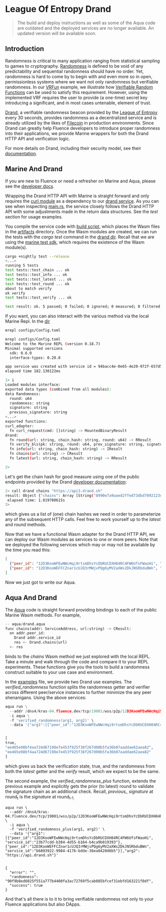 # League Of Entropy Drand

> The build and deploy instructions as well as some of the Aqua code are outdated and the deployed services are no longer available. An updated version will be available soon.
## Introduction

Randomness is critical to many application ranging from statistical sampling to games to cryptography. [Randomness](https://en.wikipedia.org/wiki/Randomness) is defined to be void of any predictability and sequential randomness should have no order. Yet, randomness is hard to come by to begin with and even more so in open, permissionless systems where we want not only randomness but verifiable randomness. In our [VRFun](../vrfun/) example, we illustrate how [Verifiable Random Functions](https://people.csail.mit.edu/silvio/Selected%20Scientific%20Papers/Pseudo%20Randomness/Verifiable_Random_Functions.pdf) can be used to satisfy this requirement. However, using the implemented VRF requires the user to provide (a one-time) secret key introducing a significant, and in most cases untenable, element of trust.

[Drand](https://drand.love/), a verifiable randomness beacon provided by the [League of Entropy](https://en.wikipedia.org/wiki/League_of_entropy) every 30 seconds, provides randomness as a decentralized service and is already utilized by the likes of [Filecoin](https://spec.filecoin.io/libraries/drand/) in production environments. Since Drand can greatly help Fluence developers to introduce proper randomness into their applications, we provide Marine wrappers for both the Drand HTTP API and verification logic.

For more details on Drand, including their security model, see their [documentation](https://drand.love/docs/).

## Marine And Drand

If you are new to Fluence or need a refresher on Marine and Aqua, please see the [developer docs](https://fluence.dev/docs/learn/overview).

Wrapping the Drand HTTP API with Marine is straight forward and only requires the [curl module](./services/curl_adapter/) as a dependency to our [drand service](./services/drand). As you can see when inspecting [main.rs](./services/drand/src/main.rs), the service closely follows the Drand HTTP API with some adjustments made in the return data structures. See the *test* section for usage examples.

You compile the service code with [build script](./services/scripts/build.sh), which places the Wasm files in the [artifacts](./services/artifacts/) directory. Once the Wasm modules are created, we can run the tests with the *cargo test* command in the [drand dir](./services/drand/). Recall that we are using the [marine test sdk](https://crates.io/crates/marine-rs-sdk-test), which requires the existence of the Wasm module(s).

```bash
cargo +nightly test --release
<...>
running 5 tests
test tests::test_chain ... ok
test tests::test_info ... ok
test tests::test_latest ... ok
test tests::test_round ... ok
about to match verify
ok verify
test tests::test_verify ... ok

test result: ok. 5 passed; 0 failed; 0 ignored; 0 measured; 0 filtered out; finished in 1.85s
```

If you want, you can also interact with the various method via the local Marine Repl. In the [ dir](./services)

```bash
mrepl configs/Config.toml

mrepl configs/Config.toml
Welcome to the Marine REPL (version 0.18.7)
Minimal supported versions
  sdk: 0.6.0
  interface-types: 0.20.0

app service was created with service id = 94bacc4e-0e65-4e20-972f-657d5ef60d69
elapsed time 182.130122ms

1> i
Loaded modules interface:
exported data types (combined from all modules):
data Randomness:
  round: u64
  randomness: string
  signature: string
  previous_signature: string
<...>
exported functions:
curl_adapter:
  fn curl_request(cmd: []string) -> MountedBinaryResult
drand:
  fn round(url: string, chain_hash: string, round: u64) -> RResult
  fn verify_bls(pk: string, round: u64, prev_signature: string, signature: string) -> VResult
  fn info(url: string, chain_hash: string) -> IResult
  fn chains(url: string) -> CResult
  fn latest(url: string, chain_hash: string) -> RResult

2>
```

Let's get the chain hash for good measure using one of the public endpoints provided by the Drand [developer documentation](https://drand.love/developer/http-api/#public-endpoints):

```bash
2> call drand chains "https://api3.drand.sh"
result: Object {"chains": Array [String("8990e7a9aaed2ffed73dbd7092123d6f289930540d7651336225dc172e51b2ce")], "stderr": String("")}
 elapsed time: 1.019780615s
3>
```

which gives us a list of (one) chain hashes we need in order to parameterize any of the subsequent HTTP calls. Feel free to work yourself up to the *latest* and *round* methods.

Now that we have a functional Wasm adapter for the Drand HTTP API, we can deploy our Wasm modules as services to one or more peers. Note that we deployed the following services which may or may not be available by the time you read this:

```json
[
  {"peer_id": "12D3KooWFEwNWcHqi9rtsmDhsYcDbRUCDXH84RC4FW6UfsFWaoHi", "service_id":"9ce718ce-a4e6-485e-b33f-7014fc47c01e"}, 
  {"peer_id": "12D3KooWEFFCZnar1cUJQ3rMWjvPQg6yMV2aXWs2DkJNSRbduBWn", "service_id":"9ce718ce-a4e6-485e-b33f-7014fc47c01e"}
] 
```

Now we just got to write our Aqua.

## Aqua And Drand

The [Aqua](/aqua/drand_lib.aqua) code is straight forward providing bindings to each of the public Marine Wasm methods. For example,

```python
-- aqua/drand.aqua
func chains(addr: ServiceAddress, url:string) -> CResult:
  on addr.peer_id:
    Drand addr.service_id
    res <- Drand.chains(url)
  <- res
```

binds to the *chains* Wasm method we just explored with the local REPL. Take a minute and walk through the code and compare it to your REPL experiments. These functions give you the tools to build a randomness construct suitable to your use case and environment.

In the [examples](./aqua/drand_examples.aqua) file, we provide two Drand use examples. The *verified_randomness* function splits the randomness getter and verifier across different peer/service instances to further minimize the any peer shenanigans. Using the above services:

```python
aqua run \
  --addr /dns4/kras-04.fluence.dev/tcp/19001/wss/p2p/12D3KooWFEwNWcHqi9rtsmDhsYcDbRUCDXH84RC4FW6UfsFWaoHi \
  -i aqua \
  -f 'verified_randomness(arg1, arg2)' \
  --data '{"arg1":[{"peer_id":"12D3KooWFEwNWcHqi9rtsmDhsYcDbRUCDXH84RC4FW6UfsFWaoHi", "service_id":"23b77cdd-b384-4d55-b164-b4ca9b019393"},{"peer_id":"12D3KooWEFFCZnar1cUJQ3rMWjvPQg6yMV2aXWs2DkJNSRbduBWn", "service_id":"b6803922-9984-4176-bdde-36ea0420d6b5"}],"arg2": "https://api.drand.sh"}'


[
true,
"ee465e98bf4aa724d67198e7e453f925f38f267d00b5fa36b07aaddae62aea82",
"ee465e98bf4aa724d67198e7e453f925f38f267d00b5fa36b07aaddae62aea82"
]
```

which gives us back the verification state, true, and the randomness from both the *latest* getter and the *verify* result, which we expect to be the same.

The second example, the *verified_randomness_plus* function, extends the previous example and explicitly gets the prior (to latest) round to validate the signature chain as an additional check. Recall,  *previous_ signature* at round<sub>t</sub> is the *signature* at round<sub>t-1<sub>:

```aqua
aqua run \
  --addr /dns4/kras-04.fluence.dev/tcp/19001/wss/p2p/12D3KooWFEwNWcHqi9rtsmDhsYcDbRUCDXH84RC4FW6UfsFWaoHi \
  -i aqua \
  -f 'verified_randomness_plus(arg1, arg2)' \
  --data '{"arg1":[{"peer_id":"12D3KooWFEwNWcHqi9rtsmDhsYcDbRUCDXH84RC4FW6UfsFWaoHi", "service_id":"23b77cdd-b384-4d55-b164-b4ca9b019393"},{"peer_id":"12D3KooWEFFCZnar1cUJQ3rMWjvPQg6yMV2aXWs2DkJNSRbduBWn", "service_id":"b6803922-9984-4176-bdde-36ea0420d6b5"}],"arg2": "https://api.drand.sh"}'


{
  "error": "",
  "randomness": "90f9b8ed6025f551a777b4400fa3ac72769f5cab085bfcef31ebfd163221f0df",
  "success": true
}
```

And that's all there is to it to bring verifiable randomness not only to your Fluence applications but also DApps.
